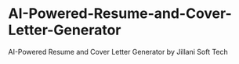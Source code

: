 # AI-Powered-Resume-and-Cover-Letter-Generator
AI-Powered Resume and Cover Letter Generator by Jillani Soft Tech
